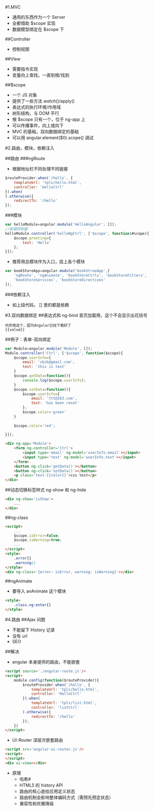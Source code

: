 #1.MVC
- 通用的东西作为一个 Server
- 全都借助 $scope 实现
- 数据模型绑定在 $scope 下

##Controller
- 控制视图

##View
- 需要指令实现
- 变量向上查找，一直到根/找到

##$scope
- 一个 JS 对象
- 提供了一些方法 $watch()/$apply()
- 表达式的执行环境/作用域
- 树形结构，与 DOM 平行
- 根 $scope 只有一个，位于 ng-app 上
- 可以传播事件，向上或向下
- MVC 的基础，双向数据绑定的基础
- 可以用 angular.element($0).scope() 调试

#2.路由，模块，依赖注入

##路由
###ngRoute
- 根据地址栏不同处理不同链接

```javascript
$routeProvider.when('/hello', {
    templateUrl: 'tpls/hello.html',
    controller: 'HelloCtrl'
}).when(
).otherwise({
    redirectTo: '/hello'
});
```


###模块
```javascript
var helloModule=angular.module('HelloAngular', []);
//新建控制器
helloModule.controller('helloNgCtrl', ['$scope', function(#scope){
    $scope.greeting={
        text: 'Hello'
    };
}]);
```

- 推荐用总模块作为入口，挂上各个模块

```javascript
var bookStoreApp=angular.module('bookStroeApp',[
    'ngRoute', 'ngAnimate', 'bookStoreCtrls', 'bookStoreFilters',
    'bookStoreServices', 'bookStoreDirectives'
]);
```

###依赖注入
- 如上段代码， [] 里的都是依赖


#3.双向数据绑定
##表达式和 ng-bind
    首页加载用，这个不会显示出花括号
    <span ng-bind='value'></span>
    
    内页用这个，因为Angular已经下载好了
    {{value}}

##例子：表单-双向绑定
```javascript
var Module=angular.module('Module', []);
Module.controller('Ctrl', ['$scope', function($scope){
    $scope.userInfo={
        email: 'sbzk@gmail.com',
        text: 'this is text'
    }
    $scope.getData=function(){
        console.log($scope.userInfo);
    }
    $scope.setData=function(){
        $scope.userInfo={
            email: 'ttt@163.com',
            text: 'has been reset'
        };
        $scope.color='green'
    }
    
    $scope.color='red';
    
}]);
```

```html
<div ng-app='Module'>
    <form ng-controller='Ctrl'>
        <input type='email' ng-model='userInfo.email'></input>
        <input type='text' ng-model='userInfo.text'></input>
    </form>
    <button ng-click='getData()'></button>
    <button ng-click='setData()'></button>
    <p class='text-{{color}}'>css test</p>
</div>
```


##动态切换标签样式 ng-show 和 ng-hide
```html
<div ng-show='isShow'>
    ...
</div>
```

##ng-class
```html
<script>
    ...
    $scope.isError=false;
    $scope.isWarning=true;
    ...
</script>
<style>
    .error{}
    .warning()
</style>
<div ng-class='{error: isError, warning: isWarning}'></div>
```

##ngAnimate
- 要导入 anAnimate 这个模块

```html
<style>
    .class.ng-enter{}
</style>
```

#4.路由
##Ajax 问题
- 不能留下 History 记录
- 没有 url
-  SEO

##解决
- angular 本身提供的路由，不能嵌套
```html
<script source='./angular-route.js'/>
<script>
    module.config(function($routeProvider){
        $routeProvider.when('/hello', {
            templateUrl: 'tpls/hello.html',
            controller: 'HelloCtrl'
        }).when(
            templateUrl: 'tpls/list.html',
            controller: 'listCtrl'
        ).otherwise({
            redirectTo: '/hello'
        });
    })
</script>
```
- UI-Router 深层次嵌套路由
```html
<script src='angular-ui-router.js'/>
<script>    
</script>
<div ui-view></div>
```

- 原理
    - 哈希#
    - HTML5 的 history API   
    - 路由的核心是给应用定义状态
    - 路由机制会影响整体编码方式（需预先预定状态）
    - 兼容性和优雅降级
    
